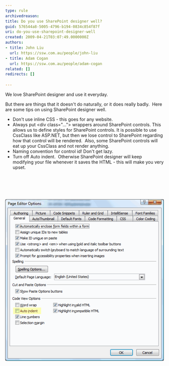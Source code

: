 ```yaml
---
type: rule
archivedreason: 
title: Do you use SharePoint designer well?
guid: 576544a8-5005-4796-b194-0834c854f87f
uri: do-you-use-sharepoint-designer-well
created: 2009-04-21T03:07:49.0000000Z
authors:
- title: John Liu
  url: https://ssw.com.au/people/john-liu
- title: Adam Cogan
  url: https://ssw.com.au/people/adam-cogan
related: []
redirects: []

---
```




  <p>We love SharePoint designer and use it everyday.  </p>
<p>But there are things that it doesn't do naturally, or it does really badly.  Here are some tips on using SharePoint designer well.</p>
<ul>
    <li>Don't use inline CSS - this goes for any website. </li>
    <li>Always put &lt;div class="..."&gt; wrappers around SharePoint controls. This allows us to define styles for SharePoint controls. It is possible to use CssClass like ASP.NET, but then we lose control to SharePoint regarding how that control will be rendered.  Also, some SharePoint controls will eat up your CssClass and not render anything. </li>
    <li>Naming convention for control id! Don't get lazy. </li>
    <li>Turn off Auto indent.  Otherwise SharePoint designer will keep modifying your file whenever it saves the HTML - this will make you very upset.</li>
</ul>

<br><excerpt class='endintro'></excerpt><br>

  <p> </p>
<img style="border-bottom:0px solid;border-left:0px solid;border-top:0px solid;border-right:0px solid;" border="0" alt="Uncheck Auto indent" src="SPIndent.gif" />




